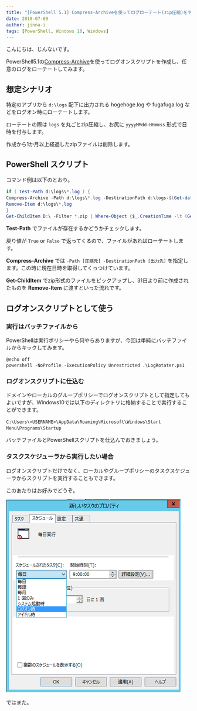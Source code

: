 ```yaml
---
title: "[PowerShell 5.1] Compress-Archiveを使ってログローテート(zip圧縮)をやってみる"
date: 2018-07-09
author: jinna-i
tags: [PowerShell, Windows 10, Windows]
---
```


こんにちは、じんないです。

PowerShell5.1の[Compress-Archive](https://docs.microsoft.com/en-us/powershell/module/microsoft.powershell.archive/compress-archive?view=powershell-6)を使ってログオンスクリプトを作成し、任意のログをローテートしてみます。

## 想定シナリオ

特定のアプリから `d:\logs` 配下に出力される hogehoge.log や fugafuga.log などをログオン時にローテートします。

ローテートの際は `logs` を丸ごとzip圧縮し、お尻に `yyyyMMdd-HHmmss` 形式で日時を付与します。

作成から1か月以上経過したzipファイルは削除します。

## PowerShell スクリプト

コマンド例は以下のとおり。

``` powershell
if ( Test-Path d:\logs\*.log ) {
Compress-Archive -Path d:\logs\*.log -DestinationPath d:\logs-$(Get-date -Format "yyyyMMdd-HHmmss").zip
Remove-Item d:\logs\*.log
}
Get-ChildItem D:\ -Filter *.zip | Where-Object {$_.CreationTime -lt (Get-Date).AddDays(-31)} | Remove-Item
```
**Test-Path** でファイルが存在するかどうかチェックします。

戻り値が `True` or `False` で返ってくるので、ファイルがあればローテートします。

**Compress-Archive** では `-Path [圧縮元] -DestinationPath [出力先]` を指定します。この時に現在日時を取得してくっつけています。

**Get-ChildItem** でzip形式のファイルをピックアップし、31日より前に作成されたものを **Remove-Item** に渡すといった流れです。

## ログオンスクリプトとして使う

### 実行はバッチファイルから

PowerShellは実行ポリシーやら何やらありますが、今回は単純にバッチファイルからキックしてみます。

``` dos
@echo off
powershell -NoProfile -ExecutionPolicy Unrestricted .\LogRotater.ps1
```

### ログオンスクリプトに仕込む

ドメインやローカルのグループポリシーでログオンスクリプトとして指定してもよいですが、Windows10では以下のディレクトリに格納することで実行することができます。

`C:\Users\<USERNAME>\AppData\Roaming\Microsoft\Windows\Start Menu\Programs\Startup`

バッチファイルとPowerShellスクリプトを仕込んでおきましょう。

### タスクスケジューラから実行したい場合

ログオンスクリプトだけでなく、ローカルやグループポリシーのタスクスケジューラからスクリプトを実行することもできます。

このあたりはお好みでどうぞ。

![](images/log-rotation-using-compress-archive-1.png)

ではまた。

